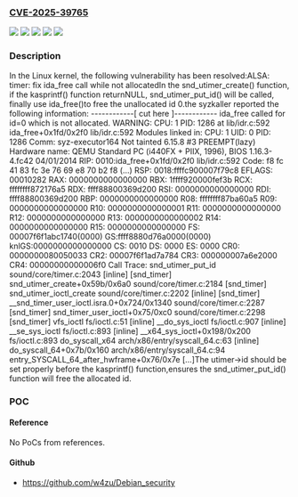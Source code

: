 ### [CVE-2025-39765](https://cve.mitre.org/cgi-bin/cvename.cgi?name=CVE-2025-39765)
![](https://img.shields.io/static/v1?label=Product&message=Linux&color=blue)
![](https://img.shields.io/static/v1?label=Version&message=&color=brightgreen)
![](https://img.shields.io/static/v1?label=Version&message=37745918e0e7575bc40f38da93a99b9fa6406224%20&color=brightgreen)
![](https://img.shields.io/static/v1?label=Version&message=6.12%20&color=brightgreen)
![](https://img.shields.io/static/v1?label=Vulnerability&message=n%2Fa&color=blue)

### Description

In the Linux kernel, the following vulnerability has been resolved:ALSA: timer: fix ida_free call while not allocatedIn the snd_utimer_create() function, if the kasprintf() function returnNULL, snd_utimer_put_id() will be called, finally use ida_free()to free the unallocated id 0.the syzkaller reported the following information:  ------------[ cut here ]------------  ida_free called for id=0 which is not allocated.  WARNING: CPU: 1 PID: 1286 at lib/idr.c:592 ida_free+0x1fd/0x2f0 lib/idr.c:592  Modules linked in:  CPU: 1 UID: 0 PID: 1286 Comm: syz-executor164 Not tainted 6.15.8 #3 PREEMPT(lazy)  Hardware name: QEMU Standard PC (i440FX + PIIX, 1996), BIOS 1.16.3-4.fc42 04/01/2014  RIP: 0010:ida_free+0x1fd/0x2f0 lib/idr.c:592  Code: f8 fc 41 83 fc 3e 76 69 e8 70 b2 f8 (...)  RSP: 0018:ffffc900007f79c8 EFLAGS: 00010282  RAX: 0000000000000000 RBX: 1ffff920000fef3b RCX: ffffffff872176a5  RDX: ffff88800369d200 RSI: 0000000000000000 RDI: ffff88800369d200  RBP: 0000000000000000 R08: ffffffff87ba60a5 R09: 0000000000000000  R10: 0000000000000001 R11: 0000000000000000 R12: 0000000000000000  R13: 0000000000000002 R14: 0000000000000000 R15: 0000000000000000  FS:  00007f6f1abc1740(0000) GS:ffff8880d76a0000(0000) knlGS:0000000000000000  CS:  0010 DS: 0000 ES: 0000 CR0: 0000000080050033  CR2: 00007f6f1ad7a784 CR3: 000000007a6e2000 CR4: 00000000000006f0  Call Trace:   <TASK>   snd_utimer_put_id sound/core/timer.c:2043 [inline] [snd_timer]   snd_utimer_create+0x59b/0x6a0 sound/core/timer.c:2184 [snd_timer]   snd_utimer_ioctl_create sound/core/timer.c:2202 [inline] [snd_timer]   __snd_timer_user_ioctl.isra.0+0x724/0x1340 sound/core/timer.c:2287 [snd_timer]   snd_timer_user_ioctl+0x75/0xc0 sound/core/timer.c:2298 [snd_timer]   vfs_ioctl fs/ioctl.c:51 [inline]   __do_sys_ioctl fs/ioctl.c:907 [inline]   __se_sys_ioctl fs/ioctl.c:893 [inline]   __x64_sys_ioctl+0x198/0x200 fs/ioctl.c:893   do_syscall_x64 arch/x86/entry/syscall_64.c:63 [inline]   do_syscall_64+0x7b/0x160 arch/x86/entry/syscall_64.c:94   entry_SYSCALL_64_after_hwframe+0x76/0x7e  [...]The utimer->id should be set properly before the kasprintf() function,ensures the snd_utimer_put_id() function will free the allocated id.

### POC

#### Reference
No PoCs from references.

#### Github
- https://github.com/w4zu/Debian_security

